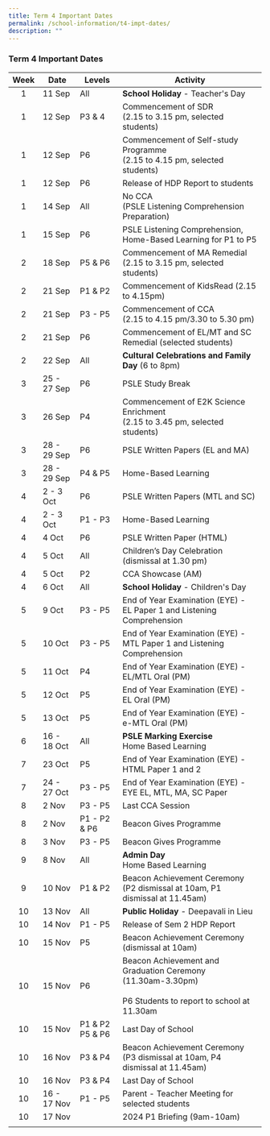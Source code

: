 ```yaml
---
title: Term 4 Important Dates
permalink: /school-information/t4-impt-dates/
description: ""
---
```

### Term 4 Important Dates

| Week | Date | Levels | Activity |
|:---:| -------- | --- | --- |
| 1 | 11 Sep | All |**School Holiday** - Teacher's Day |
| 1 | 12 Sep | P3 &amp; 4 | Commencement of SDR<br>(2.15 to 3.15 pm, selected students) |
| 1 | 12 Sep | P6 | Commencement of Self-study Programme<br>(2.15 to 4.15 pm, selected students) |
| 1 | 12 Sep | P6 | Release of HDP Report to students |
| 1 | 14 Sep | All | No CCA <br>(PSLE Listening Comprehension Preparation) |
| 1 | 15 Sep | P6 | PSLE Listening Comprehension, Home-Based Learning for P1 to P5 |
| 2 | 18 Sep | P5 &amp; P6 | Commencement of MA Remedial<br>(2.15 to 3.15 pm, selected students) |
| 2 | 21 Sep | P1 &amp; P2 | Commencement of KidsRead (2.15 to 4.15pm) |
| 2 | 21 Sep | P3 - P5 | Commencement of CCA<br>(2.15 to 4.15 pm/3.30 to 5.30 pm) |
| 2 | 21 Sep | P6 | Commencement of EL/MT and SC Remedial (selected students) |
| 2 | 22 Sep | All | **Cultural Celebrations and Family Day** (6 to 8pm) |
| 3 | 25 - 27 Sep | P6 | PSLE Study Break |
| 3 | 26 Sep | P4 | Commencement of E2K Science Enrichment<br>(2.15 to 3.45 pm, selected students)|
| 3 | 28 - 29 Sep | P6 | PSLE Written Papers (EL and MA) |
| 3 | 28 - 29 Sep | P4 &amp; P5 | Home-Based Learning |
| 4 | 2 - 3 Oct | P6 | PSLE Written Papers (MTL and SC) |
| 4 | 2 - 3 Oct | P1 - P3 | Home-Based Learning |
| 4 | 4 Oct | P6 | PSLE Written Paper (HTML) |
| 4 | 5 Oct | All | Children’s Day Celebration (dismissal at 1.30 pm) |
| 4 | 5 Oct | P2 | CCA Showcase (AM) |
| 4 | 6 Oct | All | **School Holiday** - Children's Day |
| 5 | 9 Oct | P3 - P5 | End of Year Examination (EYE) -<br>EL Paper 1 and Listening Comprehension |
| 5 | 10 Oct | P3 - P5 | End of Year Examination (EYE) -<br>MTL Paper 1 and Listening Comprehension |
| 5 | 11 Oct | P4 | End of Year Examination (EYE) -<br>EL/MTL Oral (PM) |
| 5 | 12 Oct | P5 | End of Year Examination (EYE) -<br>EL Oral (PM) |
| 5 | 13 Oct | P5 | End of Year Examination (EYE) -<br>e-MTL Oral (PM) |
| 6 | 16 - 18 Oct | All | **PSLE Marking Exercise**<br>Home Based Learning |
| 7 | 23 Oct | P5 | End of Year Examination (EYE) -<br>HTML Paper 1 and 2 |
| 7 | 24 - 27 Oct | P3 - P5 | End of Year Examination (EYE) -<br>EYE EL, MTL, MA, SC Paper |
| 8 | 2 Nov | P3 - P5 | Last CCA Session |
| 8 | 2 Nov | P1 - P2 &amp; P6 | Beacon Gives Programme |
| 8 | 3 Nov | P3 - P5 | Beacon Gives Programme |
| 9 | 8 Nov | All | **Admin Day**<br>Home Based Learning |
| 9 | 10 Nov | P1 &amp; P2 | Beacon Achievement Ceremony<br>(P2 dismissal at 10am, P1 dismissal at 11.45am) |
| 10 | 13 Nov | All | **Public Holiday** - Deepavali in Lieu |
| 10 | 14 Nov | P1 - P5 | Release of Sem 2 HDP Report |
| 10 | 15 Nov | P5 | Beacon Achievement Ceremony<br>(dismissal at 10am) |
| 10 | 15 Nov | P6 | Beacon Achievement and Graduation Ceremony<br>(11.30am-3.30pm)<br><br>P6 Students to report to school at 11.30am |
| 10 | 15 Nov | P1 &amp; P2<br>P5 &amp; P6 | Last Day of School |
| 10 | 16 Nov | P3 &amp; P4 | Beacon Achievement Ceremony<br>(P3 dismissal at 10am, P4 dismissal at 11.45am) |
| 10 | 16 Nov | P3 &amp; P4 | Last Day of School |
| 10 | 16 - 17 Nov | P1 - P5 | Parent - Teacher Meeting for selected students |
| 10 | 17 Nov |  | 2024 P1 Briefing (9am-10am) |
|  |  |  |  |